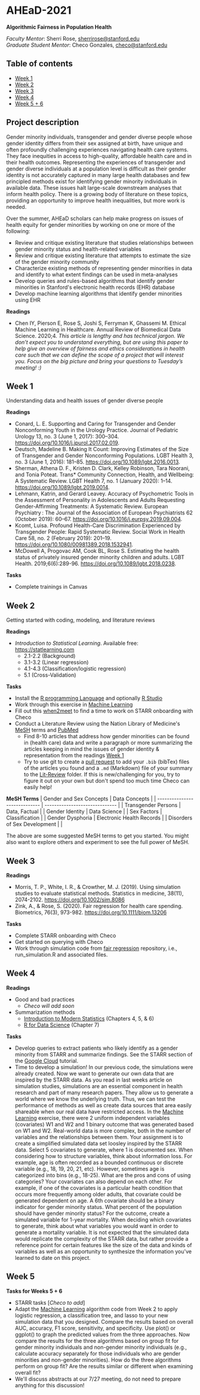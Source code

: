 # AHEaD-2021
**Algorithmic Fairness in Population Health**

*Faculty Mentor*: Sherri Rose, [sherrirose@stanford.edu](mailto:sherrirose@stanford.edu) </br>
*Graduate Student Mentor*: Checo Gonzales, [checo@stanford.edu](mailto:checo@stanford.edu)

## Table of contents
- [Week 1](#week-1)
- [Week 2](#week-2)
- [Week 3](#week-3)
- [Week 4](#week-4)
- [Week 5 + 6](#week-5)

## Project description

Gender minority individuals, transgender and gender diverse people whose gender
identity differs from their sex assigned at birth, have unique and often
profoundly challenging experiences navigating health care systems. They face
inequities in access to high-quality, affordable health care and in their
health outcomes. Representing the experiences of transgender and gender diverse
individuals at a population level is difficult as their gender identity is not
accurately captured in many large health databases and few principled methods
exist for identifying gender minority individuals in available data. These
issues halt large-scale downstream analyses that inform health policy. There is
a growing body of literature on these topics, providing an opportunity to
improve health inequalities, but more work is needed.

Over the summer, AHEaD scholars can help make progress on issues of health
equity for gender minorities by working on one or more of the following: 
- Review and critique existing literature that studies relationships between
  gender minority status and health-related variables 
- Review and critique existing literature that attempts to estimate the size of
  the gender minority community
- Characterize existing methods of representing gender minorities in data and
  identify to what extent findings can be used in meta-analyses 
- Develop queries and rules-based algorithms that identify gender minorities in
  Stanford's electronic health records (EHR) database 
- Develop machine learning algorithms that identify gender minorities using EHR

**Readings**
- Chen IY, Pierson E, Rose S, Joshi S, Ferryman K, Ghassemi M. Ethical Machine
  Learning in Healthcare. Annual Review of Biomedical Data Science. 2020;4.
*This article is lengthy and has technical jargon. We don’t expect you to
understand everything, but are using this paper to help give an overview of
fairness and ethics considerations in health care such that we can define the
scope of a project that will interest you. Focus on the big picture and bring
your questions to Tuesday’s meeting! :)*


## Week 1

Understanding data and health issues of gender diverse people

**Readings** 
- Conard, L. E. Supporting and Caring for Transgender and Gender Nonconforming
  Youth in the Urology Practice. Journal of Pediatric Urology 13, no. 3 (June
1, 2017): 300–304. https://doi.org/10.1016/j.jpurol.2017.02.019.
- Deutsch, Madeline B. Making It Count: Improving Estimates of the Size of
  Transgender and Gender Nonconforming Populations. LGBT Health 3, no. 3 (June
1, 2016): 181–85. https://doi.org/10.1089/lgbt.2016.0013.
- Sherman, Athena D. F., Kristen D. Clark, Kelley Robinson, Tara Noorani, and
  Tonia Poteat. Trans\* Community Connection, Health, and Wellbeing: A
Systematic Review. LGBT Health 7, no. 1 (January 2020): 1–14.
https://doi.org/10.1089/lgbt.2019.0014.
- Lehmann, Katrin, and Gerard Leavey. Accuracy of Psychometric Tools in the
  Assessment of Personality in Adolescents and Adults Requesting
Gender-Affirming Treatments: A Systematic Review. European Psychiatry : The
Journal of the Association of European Psychiatrists 62 (October 2019): 60–67.
https://doi.org/10.1016/j.eurpsy.2019.09.004.
- Kcomt, Luisa. Profound Health-Care Discrimination Experienced by Transgender
  People: Rapid Systematic Review. Social Work in Health Care 58, no. 2
(February 2019): 201–19. https://doi.org/10.1080/00981389.2018.1532941.
- McDowell A, Progovac AM, Cook BL, Rose S. Estimating the health status of
  privately insured gender minority children and adults. LGBT Health.
2019;6(6):289-96. https://doi.org/10.1089/lgbt.2018.0238. 

**Tasks**
- Complete trainings in Canvas

## Week 2
Getting started with coding, modeling, and literature reviews

**Readings**
- *Introduction to Statistical Learning*. Available free: 
  https://statlearning.com
  - 2.1-2.2 (Background)
  - 3.1-3.2 (Linear regression)
  - 4.1-4.3 (Classification/logistic regression)
  - 5.1 (Cross-Validation)

**Tasks**
- Install the [R programming Language](https://cran.r-project.org) and 
  optionally [R Studio](https://www.rstudio.org/)
- Work through this exercise in [Machine Learning](Machine-Learning)
- Fill out this [when2meet](https://www.when2meet.com/?12221510-ghnwH) to find
  a time to work on STARR onboarding with Checo
- Conduct a Literature Review using the Nation Library of Medicine's
  [MeSH](https://www.ncbi.nlm.nih.gov/mesh) terms and
  [PubMed](https://www.ncbi.nlm.nih.gov/mesh)
  - Find 8-10 articles that address how gender minorities can be found in 
    (health care) data and write a paragraph or more summarizing the articles
    keeping in mind the issues of gender identity & representation from the 
    readings [Week 1](#week-1)
  - Try to use git to create a 
    [pull request](https://docs.github.com/en/github/collaborating-with-pull-requests/proposing-changes-to-your-work-with-pull-requests)
    to add your `.bib` (bibTex) files of the articles you found and a `.md` 
    (Markdown) file of your summary to the [Lit-Review](Lit-Review) folder. If 
    this is new/challenging for you, try to figure it out on your own but don't
    spend too much time Checo can easily help! 

**MeSH Terms**
| Gender and Sex Concepts	|	Data Concepts		 |
| ----------------------------- | ------------------------------ |
| Transgender Persons		| Data, Factual			 |
| Gender Identity		| Data Science			 |
| Sex Factors			| Classification		 |
| Gender Dysphoria		| Electronic Health Records	 |
| Disorders of Sex Development	| 				 |

The above are some suggested MeSH terms to get you started. You might also want
to explore others and experiment to see the full power of MeSH.

## Week 3

**Readings**
- Morris, T. P., White, I. R., & Crowther, M. J. (2019). Using simulation studies to evaluate statistical methods. Statistics in medicine, 38(11), 2074-2102. https://doi.org/10.1002/sim.8086
- Zink, A., & Rose, S. (2020). Fair regression for health care spending. Biometrics, 76(3), 973-982. https://doi.org/10.1111/biom.13206

**Tasks**
- Complete STARR onboarding with Checo
- Get started on querying with Checo
- Work through simulation code from [fair regression](https://github.com/zinka88/Fair-Regression) repository, i.e., run_simulation.R and associated files.

## Week 4

**Readings**
- Good and bad practices
  - *Checo will add soon*
- Summarization methods
  - [Introduction to Modern Statistics](https://openintro-ims.netlify.app/index.html) (Chapters 4, 5, & 6)
  - [R for Data Science](https://r4ds.had.co.nz/) (Chapter 7)

**Tasks**
- Develop queries to extract patients who likely identify as a gender minority 
  from STARR and summarize findings. See the STARR section of the [Google 
  Cloud](./Google-Cloud) tutorial.
- Time to develop a simulation! In our previous code, the simulations were 
already created. Now we want to generate our own data that are inspired by the
STARR data. As you read in last weeks article on simulation studies,
simulations are an essential component in health research and part of many
research papers. They allow us to generate a world where we know the underlying
truth. Thus, we can test the performance of methods as well as create data
sources that area easily shareable when our real data have restricted access.
In the [Machine Learning](Machine-Learning) exercise, there were 2 uniform
independent variables (covariates) W1 and W2 and 1 binary outcome that was
generated based on W1 and W2. Real-world data is more complex, both in the
number of variables and the relationships between them. Your assignment is to
create a simplified simulated data set loosley inspired by the STARR data.
Select 5 covariates to generate, where 1 is documented sex. When considering
how to structure variables, think about information loss. For example, age is
often recorded as a bounded continuous or discrete variable (e.g., 18, 19, 20,
21, etc). However, sometimes age is categorized into bins (e.g., 18-25). What
are the pros and cons of using categories? Your covariates can also depend on
each other. For example, if one of the covariates is a particular health
condition that occurs more frequently among older adults, that covariate could
be generated dependent on age. A 6th covariate should be a binary indicator for
gender minority status. What percent of the population should have gender
minority status? For the outcome, create a simulated variable for 1-year
mortality. When deciding which covariates to generate, think about what
variables you would want in order to generate a mortality variable. It is not
expected that the simulated data would replicate the complexity of the STARR
data, but rather provide a reference point for certain features like the size
of the data and kinds of variables as well as an opportunity to synthesize the
information you've learned to date on this project.

## Week 5

**Tasks for Weeks 5 + 6**
- STARR tasks [*Checo to add*]
- Adapt the [Machine Learning](Machine-Learning) algorithm code from Week 2 to apply logistic regression, a classification tree, and lasso to your new simulation data that you designed. Compare the results based on overall AUC, accuracy, F1 score, sensitivity, and specificity. Use plot() or ggplot() to graph the predicted values from the three approaches. Now compare the results for the three algorithms based on group fit for gender minority individuals and non-gender minority individuals (e.g., calculate accuracy separately for those individuals who are gender minorities and non-gender minorities). How do the three algorithms perform on group fit? Are the results similar or different when examining overall fit?
- We'll discuss abstracts at our 7/27 meeting, do not need to prepare anything for this discussion!

